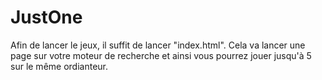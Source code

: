 # JustOne

Afin de lancer le jeux, il suffit de lancer "index.html". Cela va lancer une page sur votre moteur de recherche et ainsi vous pourrez jouer jusqu'à 5 sur le même ordianteur.

